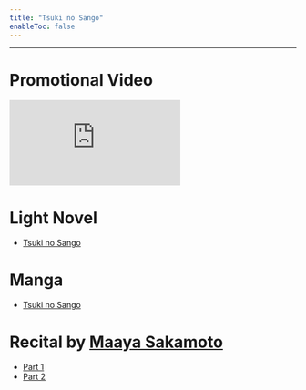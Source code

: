 ```yaml
---
title: "Tsuki no Sango"
enableToc: false
---
```

***
# Promotional Video
<iframe src="https://www.youtube.com/embed/dQH62tPvFH8" title="星海社朗読館 『月の珊瑚』 プロモーションビデオ" frameborder="0" allow="accelerometer; autoplay; clipboard-write; encrypted-media; gyroscope; picture-in-picture" allowfullscreen></iframe>

# Light Novel
- <a href="https://anilist.co/manga/64329/Tsuki-no-Sango/" target="_blank" rel="noopener"><span>Tsuki no Sango</span> </a>


# Manga
- <a href="https://anilist.co/manga/71957/Tsuki-no-Sango/" target="_blank" rel="noopener"><span>Tsuki no Sango</span> </a>

# Recital by <a href="https://anilist.co/staff/95090/Maaya-Sakamoto" target="_blank" rel="noopener"><span>Maaya Sakamoto</span> </a>
- <a href="https://www.youtube.com/watch?v=XmJwRQiw4Ok" target="_blank" rel="noopener"><span>Part 1</span> </a>
- <a href="https://www.youtube.com/watch?v=X6_PINUTR90" target="_blank" rel="noopener"><span>Part 2</span> </a>


